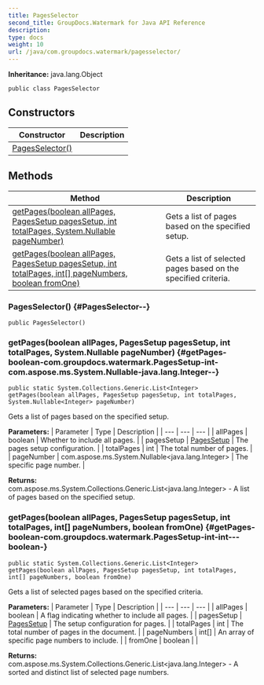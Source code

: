 ```yaml
---
title: PagesSelector
second_title: GroupDocs.Watermark for Java API Reference
description: 
type: docs
weight: 10
url: /java/com.groupdocs.watermark/pagesselector/
---
```

**Inheritance:**
java.lang.Object
```
public class PagesSelector
```
## Constructors

| Constructor | Description |
| --- | --- |
| [PagesSelector()](#PagesSelector--) |  |
## Methods

| Method | Description |
| --- | --- |
| [getPages(boolean allPages, PagesSetup pagesSetup, int totalPages, System.Nullable<Integer> pageNumber)](#getPages-boolean-com.groupdocs.watermark.PagesSetup-int-com.aspose.ms.System.Nullable-java.lang.Integer--) | Gets a list of pages based on the specified setup. |
| [getPages(boolean allPages, PagesSetup pagesSetup, int totalPages, int[] pageNumbers, boolean fromOne)](#getPages-boolean-com.groupdocs.watermark.PagesSetup-int-int---boolean-) | Gets a list of selected pages based on the specified criteria. |
### PagesSelector() {#PagesSelector--}
```
public PagesSelector()
```


### getPages(boolean allPages, PagesSetup pagesSetup, int totalPages, System.Nullable<Integer> pageNumber) {#getPages-boolean-com.groupdocs.watermark.PagesSetup-int-com.aspose.ms.System.Nullable-java.lang.Integer--}
```
public static System.Collections.Generic.List<Integer> getPages(boolean allPages, PagesSetup pagesSetup, int totalPages, System.Nullable<Integer> pageNumber)
```


Gets a list of pages based on the specified setup.

**Parameters:**
| Parameter | Type | Description |
| --- | --- | --- |
| allPages | boolean | Whether to include all pages. |
| pagesSetup | [PagesSetup](../../com.groupdocs.watermark/pagessetup) | The pages setup configuration. |
| totalPages | int | The total number of pages. |
| pageNumber | com.aspose.ms.System.Nullable<java.lang.Integer> | The specific page number. |

**Returns:**
com.aspose.ms.System.Collections.Generic.List<java.lang.Integer> - A list of pages based on the specified setup.
### getPages(boolean allPages, PagesSetup pagesSetup, int totalPages, int[] pageNumbers, boolean fromOne) {#getPages-boolean-com.groupdocs.watermark.PagesSetup-int-int---boolean-}
```
public static System.Collections.Generic.List<Integer> getPages(boolean allPages, PagesSetup pagesSetup, int totalPages, int[] pageNumbers, boolean fromOne)
```


Gets a list of selected pages based on the specified criteria.

**Parameters:**
| Parameter | Type | Description |
| --- | --- | --- |
| allPages | boolean | A flag indicating whether to include all pages. |
| pagesSetup | [PagesSetup](../../com.groupdocs.watermark/pagessetup) | The setup configuration for pages. |
| totalPages | int | The total number of pages in the document. |
| pageNumbers | int[] | An array of specific page numbers to include. |
| fromOne | boolean |  |

**Returns:**
com.aspose.ms.System.Collections.Generic.List<java.lang.Integer> - A sorted and distinct list of selected page numbers.
